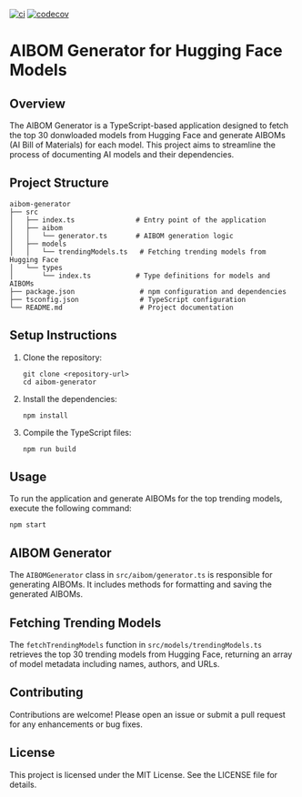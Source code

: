 [![ci](https://github.com/trustification/AIBOM-generator/actions/workflows/eslint.yml/badge.svg)](https://github.com/trustification/AIBOM-generator/actions/workflows/eslint.yml)
[![codecov](https://codecov.io/gh/trustification/AIBOM-generator/graph/badge.svg?token=XQMJ5KN00N)](https://codecov.io/gh/trustification/AIBOM-generator)

# AIBOM Generator for Hugging Face Models

## Overview
The AIBOM Generator is a TypeScript-based application designed to fetch the top 30 donwloaded models from Hugging Face and generate AIBOMs (AI Bill of Materials) for each model. This project aims to streamline the process of documenting AI models and their dependencies.

## Project Structure
```
aibom-generator
├── src
│   ├── index.ts               # Entry point of the application
│   ├── aibom
│   │   └── generator.ts       # AIBOM generation logic
│   ├── models
│   │   └── trendingModels.ts   # Fetching trending models from Hugging Face
│   └── types
│       └── index.ts           # Type definitions for models and AIBOMs
├── package.json                # npm configuration and dependencies
├── tsconfig.json               # TypeScript configuration
└── README.md                   # Project documentation
```

## Setup Instructions
1. Clone the repository:
   ```
   git clone <repository-url>
   cd aibom-generator
   ```

2. Install the dependencies:
   ```
   npm install
   ```

3. Compile the TypeScript files:
   ```
   npm run build
   ```

## Usage
To run the application and generate AIBOMs for the top trending models, execute the following command:
```
npm start
```

## AIBOM Generator
The `AIBOMGenerator` class in `src/aibom/generator.ts` is responsible for generating AIBOMs. It includes methods for formatting and saving the generated AIBOMs.

## Fetching Trending Models
The `fetchTrendingModels` function in `src/models/trendingModels.ts` retrieves the top 30 trending models from Hugging Face, returning an array of model metadata including names, authors, and URLs.

## Contributing
Contributions are welcome! Please open an issue or submit a pull request for any enhancements or bug fixes.

## License
This project is licensed under the MIT License. See the LICENSE file for details.
